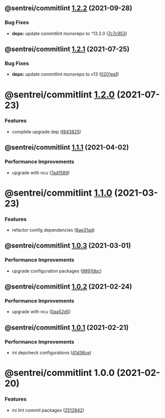 ## @sentrei/commitlint [1.2.2](https://github.com/sentrei/sentrei/compare/@sentrei/commitlint@1.2.1...@sentrei/commitlint@1.2.2) (2021-09-28)

### Bug Fixes

- **deps:** update commitlint monorepo to ^13.2.0 ([7c7c953](https://github.com/sentrei/sentrei/commit/7c7c9534f82b4a5a1b78926c24ceac69c8918b25))

## @sentrei/commitlint [1.2.1](https://github.com/sentrei/sentrei/compare/@sentrei/commitlint@1.2.0...@sentrei/commitlint@1.2.1) (2021-07-25)

### Bug Fixes

- **deps:** update commitlint monorepo to v13 ([0201ea1](https://github.com/sentrei/sentrei/commit/0201ea13430a45d0660e343ce6170f298abee3a1))

# @sentrei/commitlint [1.2.0](https://github.com/sentrei/sentrei/compare/@sentrei/commitlint@1.1.1...@sentrei/commitlint@1.2.0) (2021-07-23)

### Features

- complete upgrade dep ([f843825](https://github.com/sentrei/sentrei/commit/f843825ba6ddf30744d72ae2c4abbd670dcb16b0))

## @sentrei/commitlint [1.1.1](https://github.com/sentrei/sentrei/compare/@sentrei/commitlint@1.1.0...@sentrei/commitlint@1.1.1) (2021-04-02)

### Performance Improvements

- upgrade with ncu ([7ad1589](https://github.com/sentrei/sentrei/commit/7ad1589c1e818fef14d2f1edc450fc987e88d8ec))

# @sentrei/commitlint [1.1.0](https://github.com/sentrei/sentrei/compare/@sentrei/commitlint@1.0.3...@sentrei/commitlint@1.1.0) (2021-03-23)

### Features

- refactor config dependencies ([6ae31ad](https://github.com/sentrei/sentrei/commit/6ae31ad76459cf2a524046b7dd467d54b565a0b3))

## @sentrei/commitlint [1.0.3](https://github.com/sentrei/sentrei/compare/@sentrei/commitlint@1.0.2...@sentrei/commitlint@1.0.3) (2021-03-01)

### Performance Improvements

- upgrade configuration packages ([9997dbc](https://github.com/sentrei/sentrei/commit/9997dbcce0ac2512d616e0e81eee4e9ac301507c))

## @sentrei/commitlint [1.0.2](https://github.com/sentrei/sentrei/compare/@sentrei/commitlint@1.0.1...@sentrei/commitlint@1.0.2) (2021-02-24)

### Performance Improvements

- upgrade with ncu ([0aa52d5](https://github.com/sentrei/sentrei/commit/0aa52d5a148a3400788406d0b750288c14c5d752))

## @sentrei/commitlint [1.0.1](https://github.com/sentrei/sentrei/compare/@sentrei/commitlint@1.0.0...@sentrei/commitlint@1.0.1) (2021-02-21)

### Performance Improvements

- ini depcheck configurations ([41d36ce](https://github.com/sentrei/sentrei/commit/41d36cef0459229e366d8d99bda9c0dfdac80ab0))

# @sentrei/commitlint 1.0.0 (2021-02-20)

### Features

- ini lint commit packages ([2512842](https://github.com/sentrei/sentrei/commit/2512842eed6bcfa7de4154bf943fc74191cc7d42))
